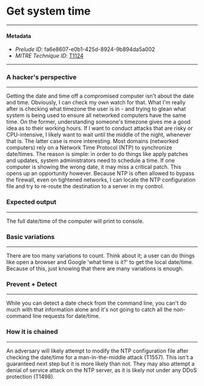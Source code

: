
# Get system time

---

#### Metadata

- *Prelude ID*: fa6e8607-e0b1-425d-8924-9b894da5a002
- *MITRE Technique ID*: [T1124](https://attack.mitre.org/techniques/T1124/)

---

### A hacker's perspective

---

Getting the date and time off a compromised computer isn't about the date and time. Obviously, I can check my own watch for that. What I'm really after is checking what timezone the user is in - and trying to glean what system is being used to ensure all networked computers have the same time. On the former, understanding someone's timezone gives me a good idea as to their working hours. If I want to conduct attacks that are risky or CPU-intensive, I likely want to wait until the middle of the night, whenever that is. The latter case is more interesting. Most domains (networked computers) rely on a Network Time Protocol (NTP) to synchronize date/times. The reason is simple: in order to do things like apply patches and updates, system administrators need to schedule a time. If one computer is showing the wrong date, it may miss a critical patch. This opens up an opportunity however. Because NTP is often allowed to bypass the firewall, even on tightened networks, I can locate the NTP configuration file and try to re-route the destination to a server in my control. 

### Expected output

---

The full date/time of the computer will print to console. 

### Basic variations

---

There are too many variations to count. Think about it; a user can do things like open a browser and Google 'what time is it?' to get the local date/time. Because of this, just knowing that there are many variations is enough. 

### Prevent + Detect

---

While you can detect a date check from the command line, you can't do much with that information alone and it's not going to catch all the non-command line requests for date/time. 

### How it is chained

---

An adversary will likely attempt to modify the NTP configuration file after checking the date/time for a man-in-the-middle attack (T1557). This isn't a guaranteed next step but it is more likely than not. They may also attempt a denial of service attack on the NTP server, as it is likely not under any DDoS protection (T1498). 
